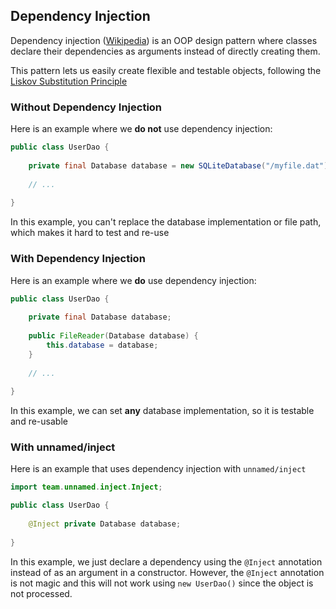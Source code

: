 ## Dependency Injection

Dependency injection ([Wikipedia](https://en.wikipedia.org/wiki/Dependency_injection)) is an 
OOP design pattern where classes declare their dependencies as arguments instead of directly
creating them.

This pattern lets us easily create flexible and testable objects, following the
[Liskov Substitution Principle](https://en.wikipedia.org/wiki/Liskov_substitution_principle)

### Without Dependency Injection

Here is an example where we **do not** use dependency injection:

```java
public class UserDao {
    
    private final Database database = new SQLiteDatabase("/myfile.dat");
    
    // ...
    
}
```

In this example, you can't replace the database implementation or file path, which
makes it hard to test and re-use


### With Dependency Injection

Here is an example where we **do** use dependency injection:

```java
public class UserDao {
    
    private final Database database;
    
    public FileReader(Database database) {
        this.database = database;
    }
    
    // ...
    
}
```

In this example, we can set **any** database implementation, so it is testable
and re-usable


### With unnamed/inject

Here is an example that uses dependency injection with `unnamed/inject`

```java
import team.unnamed.inject.Inject;

public class UserDao {
    
    @Inject private Database database;
    
}
```

In this example, we just declare a dependency using the `@Inject` annotation
instead of as an argument in a constructor. However, the `@Inject` annotation is
not magic and this will not work using `new UserDao()` since the object is
not processed.